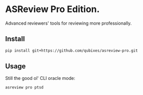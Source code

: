 # ASReview Pro Edition.

Advanced reviewers' tools for reviewing more professionally. 

## Install

```bash
pip install git+https://github.com/qubixes/asreview-pro.git
```

## Usage

Still the good ol' CLI oracle mode:

```bash
asreview pro ptsd
```
